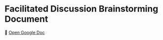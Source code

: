 # Facilitated Discussion Brainstorming Document

📄 [Open Google Doc](https://docs.google.com/document/d/16iO4EgdCluMl0PImvGoWdDsXD1dO1zkTFUVYR8oPHeA/edit?usp=sharing)

